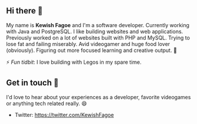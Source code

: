 ## Hi there 👋 

My name is **Kewish Fagoe** and I'm a software developer. Currently working with Java and PostgreSQL. I like building websites and web applications. Previously worked on a lot of websites built with PHP and MySQL. Trying to lose fat and failing miserably. Avid videogamer and huge food lover (obviously). Figuring out more focused learning and creative output. 🌱

⚡ _Fun tidbit_: I love building with Legos in my spare time.

## Get in touch 💬
I'd love to hear about your experiences as a developer, favorite videogames or anything tech related really. 😄
- Twitter: https://twitter.com/KewishFagoe
